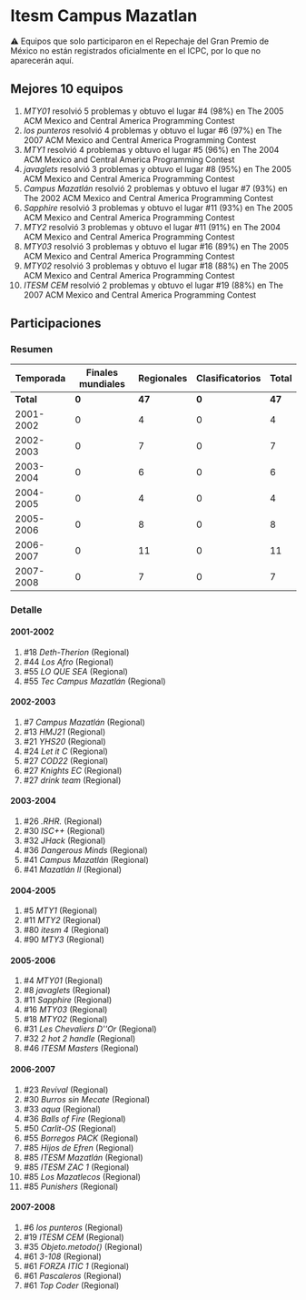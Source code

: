 # Itesm Campus Mazatlan

:warning: Equipos que solo participaron en el Repechaje del Gran Premio de México no están registrados oficialmente en el ICPC, por lo que no aparecerán aquí.

## Mejores 10 equipos

1. _MTY01_ resolvió 5 problemas y obtuvo el lugar #4 (98%) en The 2005 ACM Mexico and Central America Programming Contest
1. _los punteros_ resolvió 4 problemas y obtuvo el lugar #6 (97%) en The 2007 ACM Mexico and Central America Programming Contest
1. _MTY1_ resolvió 4 problemas y obtuvo el lugar #5 (96%) en The 2004 ACM Mexico and Central America Programming Contest
1. _javaglets_ resolvió 3 problemas y obtuvo el lugar #8 (95%) en The 2005 ACM Mexico and Central America Programming Contest
1. _Campus Mazatlán_ resolvió 2 problemas y obtuvo el lugar #7 (93%) en The 2002 ACM Mexico and Central America Programming Contest
1. _Sapphire_ resolvió 3 problemas y obtuvo el lugar #11 (93%) en The 2005 ACM Mexico and Central America Programming Contest
1. _MTY2_ resolvió 3 problemas y obtuvo el lugar #11 (91%) en The 2004 ACM Mexico and Central America Programming Contest
1. _MTY03_ resolvió 3 problemas y obtuvo el lugar #16 (89%) en The 2005 ACM Mexico and Central America Programming Contest
1. _MTY02_ resolvió 3 problemas y obtuvo el lugar #18 (88%) en The 2005 ACM Mexico and Central America Programming Contest
1. _ITESM CEM_ resolvió 2 problemas y obtuvo el lugar #19 (88%) en The 2007 ACM Mexico and Central America Programming Contest

## Participaciones

### Resumen

| Temporada | Finales mundiales | Regionales | Clasificatorios | Total |
| --- | --- | --- | --- | --- |
| **Total** | **0** | **47** | **0** | **47** |
| 2001-2002 | 0 | 4 | 0 | 4 |
| 2002-2003 | 0 | 7 | 0 | 7 |
| 2003-2004 | 0 | 6 | 0 | 6 |
| 2004-2005 | 0 | 4 | 0 | 4 |
| 2005-2006 | 0 | 8 | 0 | 8 |
| 2006-2007 | 0 | 11 | 0 | 11 |
| 2007-2008 | 0 | 7 | 0 | 7 |

### Detalle

#### 2001-2002

1. #18 _Deth-Therion_ (Regional)
1. #44 _Los Afro_ (Regional)
1. #55 _LO QUE SEA_ (Regional)
1. #55 _Tec Campus Mazatlán_ (Regional)

#### 2002-2003

1. #7 _Campus Mazatlán_ (Regional)
1. #13 _HMJ21_ (Regional)
1. #21 _YHS20_ (Regional)
1. #24 _Let it C_ (Regional)
1. #27 _COD22_ (Regional)
1. #27 _Knights EC_ (Regional)
1. #27 _drink team_ (Regional)

#### 2003-2004

1. #26 _.RHR._ (Regional)
1. #30 _ISC++_ (Regional)
1. #32 _JHack_ (Regional)
1. #36 _Dangerous Minds_ (Regional)
1. #41 _Campus Mazatlán_ (Regional)
1. #41 _Mazatlán II_ (Regional)

#### 2004-2005

1. #5 _MTY1_ (Regional)
1. #11 _MTY2_ (Regional)
1. #80 _itesm 4_ (Regional)
1. #90 _MTY3_ (Regional)

#### 2005-2006

1. #4 _MTY01_ (Regional)
1. #8 _javaglets_ (Regional)
1. #11 _Sapphire_ (Regional)
1. #16 _MTY03_ (Regional)
1. #18 _MTY02_ (Regional)
1. #31 _Les Chevaliers D''Or_ (Regional)
1. #32 _2 hot 2 handle_ (Regional)
1. #46 _ITESM Masters_ (Regional)

#### 2006-2007

1. #23 _Revival_ (Regional)
1. #30 _Burros sin Mecate_ (Regional)
1. #33 _aqua_ (Regional)
1. #36 _Balls of Fire_ (Regional)
1. #50 _Carlit-OS_ (Regional)
1. #55 _Borregos PACK_ (Regional)
1. #85 _Hijos de Efren_ (Regional)
1. #85 _ITESM Mazatlán_ (Regional)
1. #85 _ITESM ZAC 1_ (Regional)
1. #85 _Los Mazatlecos_ (Regional)
1. #85 _Punishers_ (Regional)

#### 2007-2008

1. #6 _los punteros_ (Regional)
1. #19 _ITESM CEM_ (Regional)
1. #35 _Objeto.metodo()_ (Regional)
1. #61 _3-108_ (Regional)
1. #61 _FORZA ITIC 1_ (Regional)
1. #61 _Pascaleros_ (Regional)
1. #61 _Top Coder_ (Regional)




